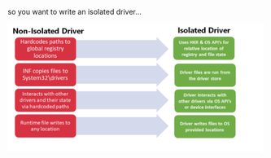so you want to write an isolated driver...


![screen shot of the output window](images/non-isolated-vs-isolated.png)